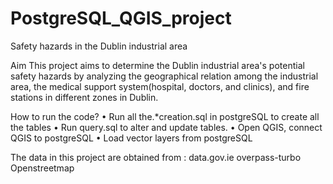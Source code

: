 # PostgreSQL_QGIS_project
Safety hazards in the Dublin industrial area

Aim
This project aims to determine the Dublin industrial area's potential safety hazards by analyzing the geographical relation among the industrial area, the medical support system(hospital, doctors, and clinics),  and fire stations in different zones in Dublin.

How to run the code?
•	Run all the.*creation.sql in postgreSQL to create all the tables
•	Run query.sql to alter and update tables.
•	Open QGIS, connect QGIS to postgreSQL
•	Load vector layers from postgreSQL

The data in this project are obtained from :
data.gov.ie
overpass-turbo
Openstreetmap

